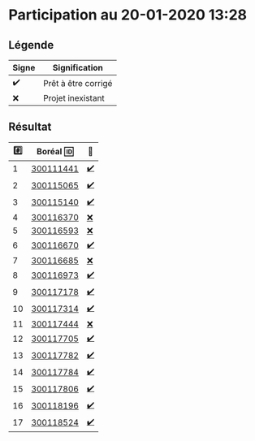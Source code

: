 # Participation au 20-01-2020 13:28

## Légende

| Signe              | Signification                 |
|--------------------|-------------------------------|
| :heavy_check_mark: | Prêt à être corrigé           |
| :x:                | Projet inexistant             |

## Résultat

|:hash:| Boréal :id:                | :100:              |
|------|----------------------------|--------------------|
| 1 | [300111441](300111441.py) | [:heavy_check_mark:](Correction.md#etudiant-300111441) |
| 2 | [300115065](300115065.py) | [:heavy_check_mark:](Correction.md#etudiant-300115065) |
| 3 | [300115140](300115140.py) | [:heavy_check_mark:](Correction.md#etudiant-300115140) |
| 4 | [300116370](300116370.py) | [:x:](Correction.md#etudiant-300116370) |
| 5 | [300116593](300116593.py) | [:x:](Correction.md#etudiant-300116593) |
| 6 | [300116670](300116670.py) | [:heavy_check_mark:](Correction.md#etudiant-300116670) |
| 7 | [300116685](300116685.py) | [:x:](Correction.md#etudiant-300116685) |
| 8 | [300116973](300116973.py) | [:heavy_check_mark:](Correction.md#etudiant-300116973) |
| 9 | [300117178](300117178.py) | [:heavy_check_mark:](Correction.md#etudiant-300117178) |
| 10 | [300117314](300117314.py) | [:heavy_check_mark:](Correction.md#etudiant-300117314) |
| 11 | [300117444](300117444.py) | [:x:](Correction.md#etudiant-300117444) |
| 12 | [300117705](300117705.py) | [:heavy_check_mark:](Correction.md#etudiant-300117705) |
| 13 | [300117782](300117782.py) | [:heavy_check_mark:](Correction.md#etudiant-300117782) |
| 14 | [300117784](300117784.py) | [:heavy_check_mark:](Correction.md#etudiant-300117784) |
| 15 | [300117806](300117806.py) | [:heavy_check_mark:](Correction.md#etudiant-300117806) |
| 16 | [300118196](300118196.py) | [:heavy_check_mark:](Correction.md#etudiant-300118196) |
| 17 | [300118524](300118524.py) | [:heavy_check_mark:](Correction.md#etudiant-300118524) |
